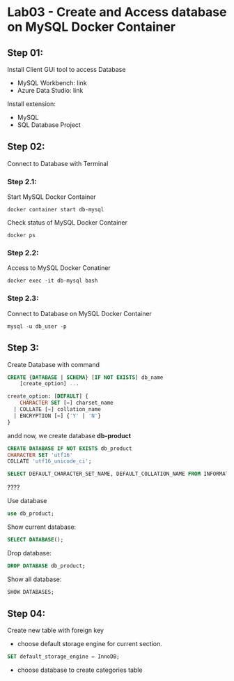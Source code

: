 # Lab03 - Create and Access database on MySQL Docker Container

## Step 01:
Install Client GUI tool to access Database

* MySQL Workbench: link
* Azure Data Studio: link

Install extension:

* MySQL
* SQL Database Project

## Step 02:
Connect to Database with Terminal 

### Step 2.1:

Start MySQL Docker Container

``` shell
docker container start db-mysql
```

Check status of MySQL Docker Container

``` shell
docker ps
```

### Step 2.2:

Access to MySQL Docker Conatiner

``` shell
docker exec -it db-mysql bash
```

### Step 2.3:

Connect to Database on MySQL Docker Container

``` shell
mysql -u db_user -p
```

## Step 3:
Create Database with command

```sql
CREATE {DATABASE | SCHEMA} [IF NOT EXISTS] db_name
    [create_option] ...

create_option: [DEFAULT] {
    CHARACTER SET [=] charset_name
  | COLLATE [=] collation_name
  | ENCRYPTION [=] {'Y' | 'N'}
}
```

andd now, we create database **db-product**

```sql
CREATE DATABASE IF NOT EXISTS db_product
CHARACTER SET 'utf16'
COLLATE 'utf16_unicode_ci';
```

```sql
SELECT DEFAULT_CHARACTER_SET_NAME, DEFAULT_COLLATION_NAME FROM INFORMATION_SCHEMA SCHEMATA WHERE SCHEMA_NAME = 'db_product';
```

????

Use database
```sql
use db_product;
```

Show current database:
```sql
SELECT DATABASE();
```

Drop database:
```sql
DROP DATABASE db_product;
```

Show all database:
```sql
SHOW DATABASES;
```

## Step 04:
Create new table with foreign key

* choose default storage engine for current section.

```sql
SET default_storage_engine = InnoDB;
```

* choose database to create categories table


```sql

```
